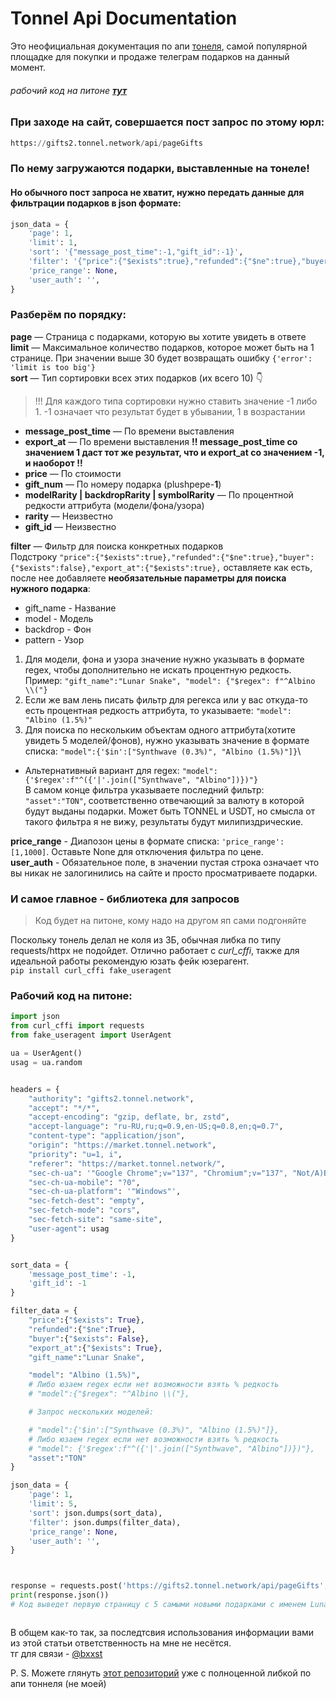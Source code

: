# Tonnel Api Documentation

Это неофициальная документация по апи [тонеля](https://tonnel-gift.vercel.app), самой популярной площадке для покупки и продаже телеграм подарков на данный момент.

###### рабочий код на питоне [**тут**](#рабочий-код-на-питоне)

### При заходе на сайт, совершается пост запрос по этому юрл:

```python
https://gifts2.tonnel.network/api/pageGifts
```

### По нему загружаются подарки, выставленные на тонеле!

#### Но обычного пост запроса не хватит, нужно передать данные для фильтрации подарков в json формате:

```python
json_data = {
    'page': 1,
    'limit': 1,
    'sort': '{"message_post_time":-1,"gift_id":-1}',
    'filter': '{"price":{"$exists":true},"refunded":{"$ne":true},"buyer":{"$exists":false},"export_at":{"$exists":true},"gift_name":"Desk Calendar","model":"Deadline (0.2%)","asset":"TON"}',
    'price_range': None,
    'user_auth': '',
}
```

### Разберём по порядку:

**page** — Страница с подарками, которую вы хотите увидеть в ответе  
**limit** — Максимальное количество подарков, которое может быть на 1 странице. При значении выше 30 будет возвращать ошибку `{'error': 'limit is too big'}`  
**sort** — Тип сортировки всех этих подарков (их всего 10) 👇

> !!! Для каждого типа сортировки нужно ставить значение -1 либо 1. -1 означает что результат будет в убывании, 1 в возрастании

- **message_post_time** — По времени выставления
- **export_at** — По времени выставления **!! message_post_time со значением 1 даст тот же результат, что и export_at со значением -1, и наоборот !!**
- **price** — По стоимости
- **gift_num** — По номеру подарка (plushpepe-**1**)
- **modelRarity | backdropRarity | symbolRarity** — По процентной редкости аттрибута (модели/фона/узора)
- **rarity** — Неизвестно
- **gift_id** — Неизвестно

**filter** — Фильтр для поиска конкретных подарков\
Подстроку `"price":{"$exists":true},"refunded":{"$ne":true},"buyer":{"$exists":false},"export_at":{"$exists":true},` оставляете как есть, после нее добавляете **необязательные параметры для поиска нужного подарка**:

- gift_name - Название
- model - Модель
- backdrop - Фон
- pattern - Узор

1. Для модели, фона и узора значение нужно указывать в формате regex, чтобы дополнительно не искать процентную редкость. Пример: `"gift_name":"Lunar Snake", "model": {"$regex": f"^Albino \\("}`
2. Если же вам лень писать фильтр для регекса или у вас откуда-то есть процентная редкость аттрибута, то указываете: `"model": "Albino (1.5%)"`
3. Для поиска по нескольким объектам одного аттрибута(хотите увидеть 5 моделей/фонов), нужно указывать значение в формате списка: `"model":{'$in':["Synthwave (0.3%)", "Albino (1.5%)"]}`\
- Альтернативный вариант для regex: `"model": {'$regex':f"^({'|'.join(["Synthwave", "Albino"])})"}`\
   В самом конце фильтра указываете последний фильтр: `"asset":"TON"`, соответственно отвечающий за валюту в которой будут выданы подарки. Может быть TONNEL и USDT, но смысла от такого фильтра я не вижу, результаты будут милипиздрические.

**price_range** - Диапозон цены в формате списка: `'price_range': [1,1000]`. Оставьте None для отключения фильтра по цене.  
**user_auth** - Обязательное поле, в значении пустая строка означает что вы никак не залогинились на сайте и просто просматриваете подарки.

### И самое главное - библиотека для запросов

> Код будет на питоне, кому надо на другом яп сами подгоняйте

Поскольку тонель делал не коля из 3Б, обычная либка по типу requests/httpx не подойдет. Отлично работает с _curl_cffi_, также для идеальной работы рекомендую юзать фейк юзерагент.\
`pip install curl_cffi fake_useragent`

### Рабочий код на питоне:

```python
import json
from curl_cffi import requests
from fake_useragent import UserAgent

ua = UserAgent()
usag = ua.random


headers = {
    "authority": "gifts2.tonnel.network",
    "accept": "*/*",
    "accept-encoding": "gzip, deflate, br, zstd",
    "accept-language": "ru-RU,ru;q=0.9,en-US;q=0.8,en;q=0.7",
    "content-type": "application/json",
    "origin": "https://market.tonnel.network",
    "priority": "u=1, i",
    "referer": "https://market.tonnel.network/",
    "sec-ch-ua": '"Google Chrome";v="137", "Chromium";v="137", "Not/A)Brand";v="24"',
    "sec-ch-ua-mobile": "?0",
    "sec-ch-ua-platform": '"Windows"',
    "sec-fetch-dest": "empty",
    "sec-fetch-mode": "cors",
    "sec-fetch-site": "same-site",
    "user-agent": usag
}


sort_data = {
    'message_post_time': -1,
    'gift_id': -1
}

filter_data = {
    "price":{"$exists": True},
    "refunded":{"$ne":True},
    "buyer":{"$exists": False},
    "export_at":{"$exists": True},
    "gift_name":"Lunar Snake",

    "model": "Albino (1.5%)",
    # Либо юзаем regex если нет возможности взять % редкость
    # "model":{"$regex": "^Albino \\("},

    # Запрос нескольких моделей:

    # "model":{'$in':["Synthwave (0.3%)", "Albino (1.5%)"]},
    # Либо юзаем regex если нет возможности взять % редкость
    # "model": {'$regex':f"^({'|'.join(["Synthwave", "Albino"])})"},
    "asset":"TON"
}

json_data = {
    'page': 1,
    'limit': 5,
    'sort': json.dumps(sort_data),
    'filter': json.dumps(filter_data),
    'price_range': None,
    'user_auth': '',
}



response = requests.post('https://gifts2.tonnel.network/api/pageGifts', json=json_data, impersonate="chrome", headers=headers)
print(response.json())
# Код выведет первую страницу с 5 самыми новыми подарками с именем Lunar Snake, с моделью Albino



```

В общем как-то так, за последтсвия использования информации вами из этой статьи ответственность на мне не несётся.\
тг для связи - [@bxxst](t.me/bxxst)


P. S. Можете глянуть [этот репозиторий](https://github.com/bleach-hub/tonnelmp) уже с полноценной либкой по апи тоннеля (не моей)
